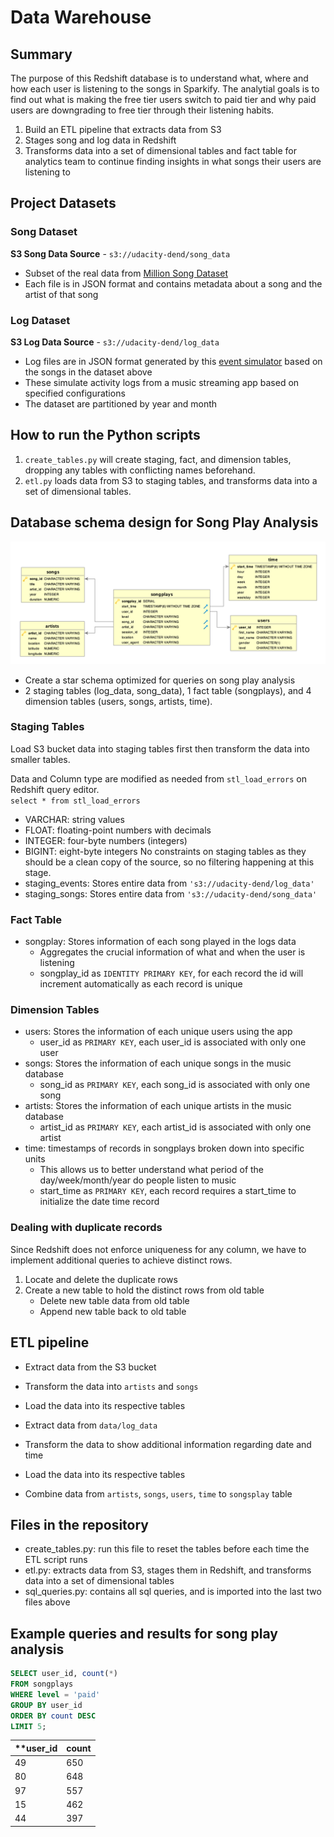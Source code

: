 # Data Warehouse

## Summary
The purpose of this Redshift database is to understand what, where and how each user is listening to the songs in Sparkify. The analytial goals is to find out what is making the free tier users switch to paid tier and why paid users are downgrading to free tier through their listening habits.

1. Build an ETL pipeline that extracts data from S3
1. Stages song and log data in Redshift
1. Transforms data into a set of dimensional tables and fact table for analytics team to continue finding insights in what songs their users are listening to

## Project Datasets
### Song Dataset
**S3 Song Data Source** - `s3://udacity-dend/song_data`
- Subset of the real data from [Million Song Dataset](http://millionsongdataset.com/)
- Each file is in JSON format and contains metadata about a song and the artist of that song

### Log Dataset
**S3 Log Data Source** - `s3://udacity-dend/log_data`
- Log files are in JSON format generated by this [event simulator](https://github.com/Interana/eventsim) based on the songs in the dataset above
- These simulate activity logs from a music streaming app based on specified configurations
- The dataset are partitioned by year and month

## How to run the Python scripts
1. `create_tables.py` will create staging, fact, and dimension tables, dropping any tables with conflicting names beforehand.
1. `etl.py` loads data from S3 to staging tables, and transforms data into a set of dimensional tables.

## Database schema design for Song Play Analysis
![](https://raw.githubusercontent.com/gyhou/millionsongs/master/img/Song_ERD.png)

- Create a star schema optimized for queries on song play analysis
- 2 staging tables (log_data, song_data), 1 fact table (songplays), and 4 dimension tables (users, songs, artists, time).

### Staging Tables
Load S3 bucket data into staging tables first then transform the data into smaller tables.

Data and Column type are modified as needed from `stl_load_errors` on Redshift query editor.
<br>
`select * from stl_load_errors`
- VARCHAR: string values
- FLOAT: floating-point numbers with decimals
- INTEGER: four-byte numbers (integers)
- BIGINT: eight-byte integers
No constraints on staging tables as they should be a clean copy of the source, so no filtering happening at this stage.
- staging_events: Stores entire data from `'s3://udacity-dend/log_data'`
- staging_songs: Stores entire data from `'s3://udacity-dend/song_data'`

### Fact Table
- songplay: Stores information of each song played in the logs data
  - Aggregates the crucial information of what and when the user is listening
  - songplay_id as `IDENTITY PRIMARY KEY`, for each record the id will increment automatically as each record is unique
  
### Dimension Tables
- users: Stores the information of each unique users using the app
  - user_id as `PRIMARY KEY`, each user_id is associated with only one user
- songs: Stores the information of each unique songs in the music database
  - song_id as `PRIMARY KEY`, each song_id is associated with only one song
- artists: Stores the information of each unique artists in the music database
  - artist_id as `PRIMARY KEY`, each artist_id is associated with only one artist
- time: timestamps of records in songplays broken down into specific units
  - This allows us to better understand what period of the day/week/month/year do people listen to music
  - start_time as `PRIMARY KEY`, each record requires a start_time to initialize the date time record

### Dealing with duplicate records
Since Redshift does not enforce uniqueness for any column, we have to implement additional queries to achieve distinct rows.
1. Locate and delete the duplicate rows
1. Create a new table to hold the distinct rows from old table
    - Delete new table data from old table
    - Append new table back to old table

## ETL pipeline
- Extract data from the S3 bucket
- Transform the data into `artists` and `songs`
- Load the data into its respective tables

- Extract data from `data/log_data`
- Transform the data to show additional information regarding date and time
- Load the data into its respective tables

- Combine data from `artists`, `songs`, `users`, `time` to `songsplay` table 

## Files in the repository
- create_tables.py: run this file to reset the tables before each time the ETL script runs
- etl.py: extracts data from S3, stages them in Redshift, and transforms data into a set of dimensional tables
- sql_queries.py: contains all sql queries, and is imported into the last two files above

## Example queries and results for song play analysis

```SQL
SELECT user_id, count(*) 
FROM songplays 
WHERE level = 'paid' 
GROUP BY user_id 
ORDER BY count DESC 
LIMIT 5;
```

| **user_id | **count** |
|---------|-------|
| 49      | 650   |
| 80      | 648   |
| 97      | 557   |
| 15      | 462   |
| 44      | 397   |
